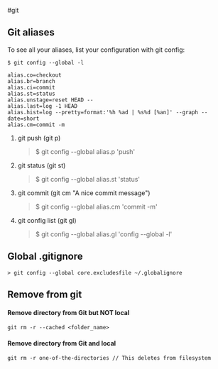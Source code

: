 #git 
## Git aliases

To see all your aliases, list your configuration with git config:

```
$ git config --global -l

alias.co=checkout
alias.br=branch
alias.ci=commit
alias.st=status
alias.unstage=reset HEAD --
alias.last=log -1 HEAD
alias.hist=log --pretty=format:'%h %ad | %s%d [%an]' --graph --date=short
alias.cm=commit -m

```
1. git push (git p)
    > $ git config --global alias.p 'push'

2. git status (git st)
    > $ git config --global alias.st 'status'

3. git commit (git cm "A nice commit message")
    > $ git config --global alias.cm 'commit -m'

4. git config list (git gl)
    > $ git config --global alias.gl 'config --global -l'



## Global .gitignore
    > git config --global core.excludesfile ~/.globalignore


## Remove from git

#### Remove directory from Git but NOT local
```
git rm -r --cached <folder_name>
```

#### Remove directory from Git and local
```
git rm -r one-of-the-directories // This deletes from filesystem
```
